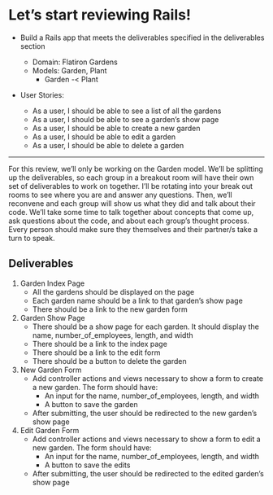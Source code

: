 # Let’s start reviewing Rails!

- Build a Rails app that meets the deliverables specified in the deliverables section
    - Domain: Flatiron Gardens
    - Models: Garden, Plant
        - Garden -< Plant

- User Stories:
    - As a user, I should be able to see a list of all the gardens
    - As a user, I should be able to see a garden’s show page
    - As a user, I should be able to create a new garden
    - As a user, I should be able to edit a garden
    - As a user, I should be able to delete a garden


___


For this review, we’ll only be working on the Garden model. We’ll be splitting up the deliverables, so each group in a breakout room will have their own set of deliverables to work on together. I’ll be rotating into your break out rooms to see where you are and answer any questions. Then, we’ll reconvene and each group will show us what they did and talk about their code. We’ll take some time to talk together about concepts that come up, ask questions about the code, and about each group’s thought process. Every person should make sure they themselves and their partner/s take a turn to speak.

## Deliverables

1. Garden Index Page
    - All the gardens should be displayed on the page
    - Each garden name should be a link to that garden’s show page
    - There should be a link to the new garden form
2. Garden Show Page
    - There should be a show page for each garden. It should display the name, number_of_employees, length, and width
    - There should be a link to the index page
    - There should be a link to the edit form
   - There should be a button to delete the garden
3. New Garden Form
    - Add controller actions and views necessary to show a form to create a new garden. The form should have:
        - An input for the name, number_of_employees, length, and width
        - A button to save the garden
    - After submitting, the user should be redirected to the new garden’s show page
4. Edit Garden Form
    - Add controller actions and views necessary to show a form to edit a new garden. The form should have:
        - An input for the name, number_of_employees, length, and width
        - A button to save the edits
    - After submitting, the user should be redirected to the edited garden’s show page
